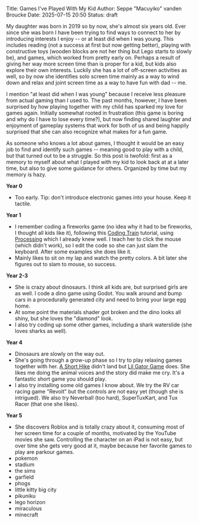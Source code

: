 Title: Games I've Played With My Kid
Author: Seppe "Macuyiko" vanden Broucke
Date: 2025-07-15 20:50
Status: draft

My daughter was born in 2019 so by now, she's almost six years old. Ever since she was born I have been trying to find ways to connect to her by introducing interests I enjoy -- or at least did when I was young. This includes reading (not a success at first but now getting better), playing with constructive toys (wooden blocks are not her thing but Lego starts to slowly be), and games, which worked from pretty early on. Perhaps a result of giving her way more screen time than is proper for a kid, but kids also explore their own interests. Luckily she has a lot of off-screen activities as well, so by now she identifies solo screen time mainly as a way to wind down and relax and joint screen time as a way to have fun with dad -- me.

I mention "at least did when I was young" because I receive less pleasure from actual gaming than I used to. The past months, however, I have been surprised by how playing together with my child has sparked my love for games again. Initially somewhat rooted in frustration (this game is boring and why do I have to lose every time?), but now finding shared laughter and enjoyment of gameplay systems that work for both of us and being happily surprised that she can also recognize what makes for a fun game.

As someone who knows a lot about games, I thought it would be an easy job to find and identify such games -- meaning good to play with a child, but that turned out to be a struggle. So this post is twofold: first as a memory to myself about what I played with my kid to look back at at a later time, but also to give some guidance for others. Organized by time but my memory is hazy.

**Year 0**

- Too early. Tip: don't introduce electronic games into your house. Keep it tactile.

**Year 1**

- I remember coding a fireworks game (no idea why it had to be fireworks, I thought all kids like it), following this [Coding Train](https://thecodingtrain.com/challenges/27-fireworks) tutorial, using [Processing](https://processing.org/) which I already knew well. I teach her to click the mouse (which didn't work), so I edit the code so she can just slam the keyboard. After some examples she does like it.
- Mainly likes to sit on my lap and watch the pretty colors. A bit later she figures out to slam to mouse, so success.

**Year 2-3**

- She is crazy about dinosaurs. I think all kids are, but surprised girls are as well. I code a dino game using Godot. You walk around and bump cars in a procedurally generated city and need to bring your large egg home.
- At some point the materials shader got broken and the dino looks all shiny, but she loves the "diamond" look.
- I also try coding up some other games, including a shark waterslide (she loves sharks as well).

**Year 4**

- Dinosaurs are slowly on the way out.
- She's going through a grow-up phase so I try to play relaxing games together with her. [A Short Hike](https://store.steampowered.com/app/1055540/A_Short_Hike/) didn't land but [Lil Gator Game](https://store.steampowered.com/app/1586800/Lil_Gator_Game/) does. She likes me doing the animal voices and the story did make me cry. It's a fantastic short game you should play.
- I also try installing some old games I know about. We try the RV car racing game "Revolt" but the controls are not easy yet (though she is intrigued). We also try Neverball (too hard), SuperTuxKart, and Tux Racer (that one she likes).

**Year 5**

- She discovers Roblox and is totally crazy about it, consuming most of her screen time for a couple of months, motivated by the YouTube movies she saw. Controlling the character on an iPad is not easy, but over time she gets very good at it, maybe because her favorite games to play are parkour games.
-  pokemon
-  stadium
-  the sims
-  garfield
-  phogs
-  little kitty big city
-  pikuniku
-  lego horizon
-  miraculous
-  minecraft
